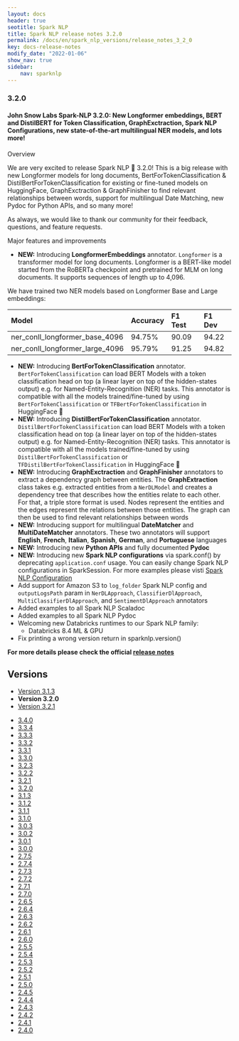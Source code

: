 ```yaml
---
layout: docs
header: true
seotitle: Spark NLP
title: Spark NLP release notes 3.2.0
permalink: /docs/en/spark_nlp_versions/release_notes_3_2_0
key: docs-release-notes
modify_date: "2022-01-06"
show_nav: true
sidebar:
    nav: sparknlp
---
```


### 3.2.0

#### John Snow Labs Spark-NLP 3.2.0: New Longformer embeddings, BERT and DistilBERT for Token Classification, GraphExctraction, Spark NLP Configurations, new state-of-the-art multilingual NER models, and lots more!

Overview

We are very excited to release Spark NLP 🚀 3.2.0! This is a big release with new Longformer models for long documents, BertForTokenClassification & DistilBertForTokenClassification for existing or fine-tuned models on HuggingFace, GraphExctraction & GraphFinisher to find relevant relationships between words, support for multilingual Date Matching, new Pydoc for Python APIs, and so many more!

As always, we would like to thank our community for their feedback, questions, and feature requests.

Major features and improvements

* **NEW:** Introducing **LongformerEmbeddings** annotator. `Longformer` is a transformer model for long documents. Longformer is a BERT-like model started from the RoBERTa checkpoint and pretrained for MLM on long documents. It supports sequences of length up to 4,096.

We have trained two NER models based on Longformer Base and Large embeddings:

| Model | Accuracy | F1 Test | F1 Dev |
|:------|:----------|:------|:--------|
|ner_conll_longformer_base_4096  | 94.75% | 90.09 | 94.22
|ner_conll_longformer_large_4096 | 95.79% | 91.25 | 94.82

* **NEW:** Introducing **BertForTokenClassification** annotator. `BertForTokenClassification` can load BERT Models with a token classification head on top (a linear layer on top of the hidden-states output) e.g. for Named-Entity-Recognition (NER) tasks. This annotator is compatible with all the models trained/fine-tuned by using `BertForTokenClassification` or `TFBertForTokenClassification` in HuggingFace 🤗
* **NEW:** Introducing **DistilBertForTokenClassification** annotator. `DistilBertForTokenClassification` can load BERT Models with a token classification head on top (a linear layer on top of the hidden-states output) e.g. for Named-Entity-Recognition (NER) tasks. This annotator is compatible with all the models trained/fine-tuned by using `DistilBertForTokenClassification` or `TFDistilBertForTokenClassification` in HuggingFace 🤗
* **NEW:** Introducing **GraphExctraction** and **GraphFinisher** annotators to extract a dependency graph between entities. The **GraphExtraction** class takes e.g. extracted entities from a `NerDLModel` and creates a dependency tree that describes how the entities relate to each other. For that, a triple store format is used. Nodes represent the entities and the edges represent the relations between those entities. The graph can then be used to find relevant relationships between words
* **NEW:** Introducing support for multilingual **DateMatcher** and **MultiDateMatcher** annotators. These two annotators will support **English**, **French**, **Italian**, **Spanish**, **German**, and **Portuguese** languages
* **NEW:** Introducing new **Python APIs** and fully documented **Pydoc**
* **NEW:** Introducing new **Spark NLP configurations** via spark.conf() by deprecating `application.conf` usage. You can easily change Spark NLP configurations in SparkSession. For more examples please visti [Spark NLP Configuration](https://github.com/JohnSnowLabs/spark-nlp#spark-nlp-configuration)
* Add support for Amazon S3 to `log_folder` Spark NLP config and `outputLogsPath` param in `NerDLApproach`, `ClassifierDlApproach`, `MultiClassifierDlApproach`, and `SentimentDlApproach` annotators
* Added examples to all Spark NLP Scaladoc
* Added examples to all Spark NLP Pydoc
* Welcoming new Databricks runtimes to our Spark NLP family:
  * Databricks 8.4 ML & GPU
* Fix printing a wrong version return in sparknlp.version()

**For more details please check the official [release notes](https://github.com/JohnSnowLabs/spark-nlp/releases/tag/3.2.0)**

<div class="prev_ver h3-box" markdown="1">

## Versions

</div>

<ul class="pagination">
    <li>
        <a href="release_notes_3_1_3">Version 3.1.3</a>
    </li>
    <li>
        <strong>Version 3.2.0</strong>
    </li>
    <li>
        <a href="release_notes_3_2_1">Version 3.2.1</a>
    </li>
</ul>

<ul class="pagination pagination_big">
  <li><a href="release_notes_3_4_0">3.4.0</a></li>
  <li><a href="release_notes_3_3_4">3.3.4</a></li>
  <li><a href="release_notes_3_3_3">3.3.3</a></li>
  <li><a href="release_notes_3_3_2">3.3.2</a></li>
  <li><a href="release_notes_3_3_1">3.3.1</a></li>
  <li><a href="release_notes_3_3_0">3.3.0</a></li>
  <li><a href="release_notes_3_2_3">3.2.3</a></li>
  <li><a href="release_notes_3_2_2">3.2.2</a></li>
  <li><a href="release_notes_3_2_1">3.2.1</a></li>
  <li class="active"><a href="release_notes_3_2_0">3.2.0</a></li>
  <li><a href="release_notes_3_1_3">3.1.3</a></li>
  <li><a href="release_notes_3_1_2">3.1.2</a></li>
  <li><a href="release_notes_3_1_1">3.1.1</a></li>
  <li><a href="release_notes_3_1_0">3.1.0</a></li>
  <li><a href="release_notes_3_0_3">3.0.3</a></li>
  <li><a href="release_notes_3_0_2">3.0.2</a></li>
  <li><a href="release_notes_3_0_1">3.0.1</a></li>
  <li><a href="release_notes_3_0_0">3.0.0</a></li>
  <li><a href="release_notes_2_7_5">2.7.5</a></li>
  <li><a href="release_notes_2_7_4">2.7.4</a></li>
  <li><a href="release_notes_2_7_3">2.7.3</a></li>
  <li><a href="release_notes_2_7_2">2.7.2</a></li>
  <li><a href="release_notes_2_7_1">2.7.1</a></li>
  <li><a href="release_notes_2_7_0">2.7.0</a></li>
  <li><a href="release_notes_2_6_5">2.6.5</a></li>
  <li><a href="release_notes_2_6_4">2.6.4</a></li>
  <li><a href="release_notes_2_6_3">2.6.3</a></li>
  <li><a href="release_notes_2_6_2">2.6.2</a></li>
  <li><a href="release_notes_2_6_1">2.6.1</a></li>
  <li><a href="release_notes_2_6_0">2.6.0</a></li>
  <li><a href="release_notes_2_5_5">2.5.5</a></li>
  <li><a href="release_notes_2_5_4">2.5.4</a></li>
  <li><a href="release_notes_2_5_3">2.5.3</a></li>
  <li><a href="release_notes_2_5_2">2.5.2</a></li>
  <li><a href="release_notes_2_5_1">2.5.1</a></li>
  <li><a href="release_notes_2_5_0">2.5.0</a></li>
  <li><a href="release_notes_2_4_5">2.4.5</a></li>
  <li><a href="release_notes_2_4_4">2.4.4</a></li>
  <li><a href="release_notes_2_4_3">2.4.3</a></li>
  <li><a href="release_notes_2_4_2">2.4.2</a></li>
  <li><a href="release_notes_2_4_1">2.4.1</a></li>
  <li><a href="release_notes_2_4_0">2.4.0</a></li>
</ul>